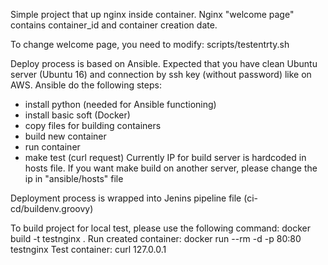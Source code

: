 Simple project that up nginx inside container.  Nginx "welcome page" contains container_id and container creation date. 

To change welcome page, you need to modify:
scripts/testentrty.sh

Deploy process is based on Ansible. Expected that you have clean Ubuntu server (Ubuntu 16) and connection by ssh key (without password) like on AWS.
Ansible do the following steps:
- install python (needed for Ansible functioning)
- install basic soft (Docker)
- copy files for building containers
- build new container
- run container
- make test (curl request)
Currently IP for build server is hardcoded in hosts file. If you want make build on  another server, please change the ip in "ansible/hosts" file

Deployment process is wrapped into Jenins pipeline file (ci-cd/buildenv.groovy)


To build project for local test, please use the following command:
docker build -t testnginx .
Run created container:
docker run --rm -d -p 80:80 testnginx
Test container:
curl 127.0.0.1
